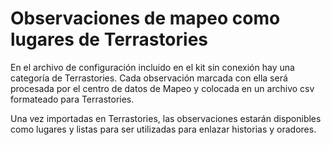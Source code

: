 # Observaciones de mapeo como lugares de Terrastories

En el archivo de configuración incluido en el kit sin conexión hay una categoría de Terrastories. Cada observación marcada con ella será procesada por el centro de datos de Mapeo y colocada en un archivo csv formateado para Terrastories.

Una vez importadas en Terrastories, las observaciones estarán disponibles como lugares y listas para ser utilizadas para enlazar historias y oradores.